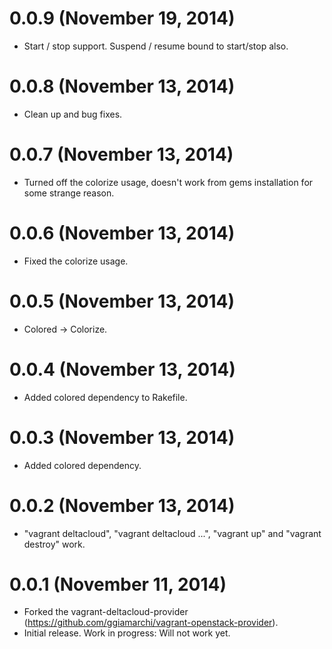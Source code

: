 # 0.0.9 (November 19, 2014)

* Start / stop support. Suspend / resume bound to start/stop also.

# 0.0.8 (November 13, 2014)

* Clean up and bug fixes.

# 0.0.7 (November 13, 2014)

* Turned off the colorize usage, doesn't work from gems installation for some strange reason.

# 0.0.6 (November 13, 2014)

* Fixed the colorize usage.

# 0.0.5 (November 13, 2014)

* Colored -> Colorize.

# 0.0.4 (November 13, 2014)

* Added colored dependency to Rakefile.

# 0.0.3 (November 13, 2014)

* Added colored dependency.

# 0.0.2 (November 13, 2014)

* "vagrant deltacloud", "vagrant deltacloud ...", "vagrant up" and "vagrant destroy" work.

# 0.0.1 (November 11, 2014)

* Forked the vagrant-deltacloud-provider (https://github.com/ggiamarchi/vagrant-openstack-provider).
* Initial release. Work in progress: Will not work yet.
